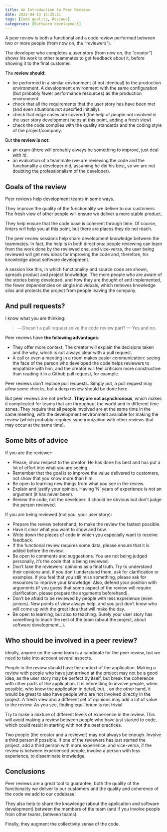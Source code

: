```yaml
---
title: An Introduction to Peer Reviews
date: 2023-04-13 15:25:11
tags: [Code quality, Reviews]
categories: [Software development]
---
```


A peer review is both a functional and a code review performed between two or more people (from now on, the “reviewers”).

The developer who completes a user story (from now on, the “creator”) shows his work to other teammates to get feedback about it, before showing it to the final customer.

The **review should**:

- be performed in a similar environment (if not identical) to the production environment. A development environment with the same configuration (but probably fewer performance resources) as the production environment.
- check that all the requirements that the user story has have been met (and even situations not specified initially).
- check that edge cases are covered (the help of people not involved in the user story development helps at this point, adding a fresh view)
- check the code complies with the quality standards and the coding style of the project/company.

But **the review is not**:

- an exam (there will probably always be something to improve, just deal with it).
- an evaluation of a teammate (we are reviewing the code and the functionality a developer did, assuming he did his best, so we are not doubting the professionalism of the developer).

## Goals of the review

Peer reviews help development teams in some ways.

They improve the quality of the functionality we deliver to our customers. The fresh view of other people will ensure we deliver a more stable product.

They help ensure that the code base is coherent through time. Of course, linters will help you at this point, but there are places they do not reach.

The peer review sessions help share development knowledge between the teammates. In fact, the help is in both directions: people reviewing can learn from the work done by the reviewed one, and vice-versa, the user being reviewed will get new ideas for improving the code and, therefore, his knowledge about software development.

A session like this, in which functionality and source code are shown, spreads product and project knowledge. The more people who are aware of the stories being developed, and how they are thought of and implemented, the fewer dependencies on single individuals, which removes knowledge silos and protects the project from people leaving the company.

## And pull requests?

I know what you are thinking:

> — Doesn’t a pull request solve the code review part?
> — Yes and no.

Peer reviews have **the following advantages**:

- They offer more context. The creator will explain the decisions taken and the why, which is not always clear with a pull request.
- A call or even a meeting in a room makes easier communication: seeing the face of the person who developed the code helps reviewers to empathize with him, and the creator will feel criticism more constructive than reading it in a Github pull request, for example.

Peer reviews don’t replace pull requests. Simply put, a pull request may allow some checks, but a deep review should be done here.

But peer reviews are not perfect. **They are not asynchronous**, which makes it complicated for teams that are throughout the world and in different time zones. They require that all people involved are at the same time in the same meeting, with the development environment available for making the review (which probably requires synchronization with other reviews that may occur at the same time).

## Some bits of advice

If you are the reviewer:

- Please, show respect to the creator. He has done his best and has put a lot of effort into what you are seeing.
- Remember that the goal is to improve the value delivered to customers, not show that you know more than him.
- Be open to learning new things from what you see in the review.
- Explain and justify your opinion. Having ’N’ years of experience is not an argument (it has never been).
- Review the code, not the developer. It should be obvious but don’t judge the person reviewed.

If you are being reviewed (not you, your user story):

- Prepare the review beforehand, to make the review the fastest possible.
- Have it clear what you want to show and how.
- Write down the pieces of code in which you especially want to receive feedback.
- If the functional review requires some data, please ensure that it is added before the review.
- Be open to comments and suggestions. You are not being judged personally, it’s the code that is being reviewed.
- Don’t take the reviewers’ opinions as a final truth. Try to understand their opinions and, if you don’t understand them, ask for clarification or examples. If you feel that you still miss something, please ask for resources to improve your knowledge. Also, defend your position with arguments (if you guess that some aspect of the review will require clarification, please prepare the arguments beforehand).
- Don’t be afraid to be reviewed by people with less experience (even juniors). New points of view always help, and you just don’t know who will come up with the great idea that will make the day.
- Be open to learning, but also to teaching. Surely your user story has something to teach the rest of the team (about the project, about software development…).

## Who should be involved in a peer review?

Ideally, anyone on the same team is a candidate for the peer review, but we need to take into account several aspects.

People in the review should have the context of the application. Making a review with people who have just arrived at the project may not be a good idea, as the user story may be perfect by itself, but break the coherence with other parts of the application. It is interesting to involve people, when possible, who know the application in detail, but… on the other hand, it would be great to also have people who are not involved directly in the project. A fresh view and a different set of opinions may add a lot of value to the review. As you see, finding equilibrium is not trivial.

Try to make a mixture of different levels of experience in the review. This will avoid making a review between people who have just started to code, which could result in starting with not the best practices.

Two people (the creator and a reviewer) may not always be enough. Involve a third person if possible. If one of the reviewers has just started the project, add a third person with more experience, and vice-versa, if the review is between experienced people, involve a person with less experience, to disseminate knowledge.

## Conclusions

Peer reviews are a great tool to guarantee, both the quality of the functionality we deliver to our customers and the quality and coherence of the code we add to our codebase.

They also help to share the knowledge (about the application and software development) between the members of the team (and if you involve people from other teams, between teams).

Finally, they augment the collectivity sense of the code.
